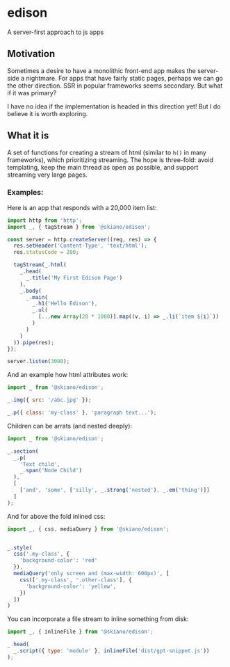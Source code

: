 # edison

A server-first approach to js apps

## Motivation

Sometimes a desire to have a monolithic front-end app makes the server-side a nightmare. For apps that have fairly static pages, 
perhaps we can go the other direction. SSR in popular frameworks seems secondary. But what if it was primary?

I have no idea if the implementation is headed in this direction yet! But I do believe it is worth exploring.

## What it is

A set of functions for creating a stream of html (similar to `h()` in many frameworks), which prioritizing streaming. The hope is three-fold: avoid templating, keep the main thread as open as possible, and support streaming very large pages.

### Examples:

Here is an app that responds with a 20,000 item list:

```js
import http from 'http';
import _, { tagStream } from '@skiano/edison';

const server = http.createServer((req, res) => {
  res.setHeader('Content-Type', 'text/html');
  res.statusCode = 200;

  tagStream(_.html(
    _.head(
      _.title('My First Edison Page')
    ),
    _.body(
      _.main(
        _.h1('Hello Edison'),
        _.ul(
          [...new Array(20 * 1000)].map((v, i) => _.li(`item ${i}`))
        )
      )
    )
  )).pipe(res);
});

server.listen(3000);
```

And an example how html attributes work:

```js
import _ from '@skiano/edison';

_.img({ src: '/abc.jpg' });

_.p({ class: 'my-class' }, 'paragraph text...');
```

Children can be arrats (and nested deeply):

```js
import _ from '@skiano/edison';

_.section(
  _.p(
    'Text child',
    _.span('Node Child')
  ),
  [
    ['and', 'some', ['silly', _.strong('nested'), _.em('thing')]]
  ]
);
```

And for above the fold inlined css:

```js
import _, { css, mediaQuery } from '@skiano/edison';


_.style(
  css('.my-class', {
    'background-color': 'red'
  }),
  mediaQuery('only screen and (max-width: 600px)', [
    css(['.my-class', '.other-class'], {
      'background-color': 'yellow',
    })
  ])
)

```

You can incorporate a file stream to inline something from disk:

```js
import _, { inlineFile } from '@skiano/edison';

_.head(
  _.script({ type: 'module' }, inlineFile('dist/gpt-snippet.js')) 
);
```
